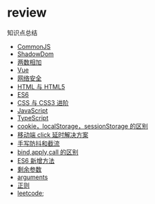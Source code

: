 # review

知识点总结

- [CommonJS](src/1.CommonJS/README.md)
- [ShadowDom](src/2.ShadowDom/README.md)
- [两数相加](src/4.twoNumberSum/README.md)
- [Vue](src/5.Vue/README.md)
- [网络安全](src/6.security/README.md)
- [HTML 与 HTML5](src/7.HTML与HTML5/README.md)
- [ES6](src/8.ES6/README.md)
- [CSS 与 CSS3 进阶](src/9.CSS与CSS3进阶/README.md)
- [JavaScript](src/10.JavaScript/README.md)
- [TypeScript](src/11.TypeScript/README.md)
- [cookie，localStorage，sessionStorage 的区别](src/12.storage/README.md)
- [移动端 click 延时解决方案](src/13.移动端click延时解决方案/README.md)
- [手写防抖和截流](src/14.手写防抖和截流/README.md)
- [bind,apply,call 的区别](src/15.bind,apply,call的区别/README.md)
- [ES6 新增方法](src/16.ES6新增方法/README.md)
- [剩余参数](src/17.剩余参数/README.md)
- [arguments](src/18.arguments/README.md)
- [正则](src/19.正则/README.md)
- [leetcode](src/20.leetcode/README.md);
